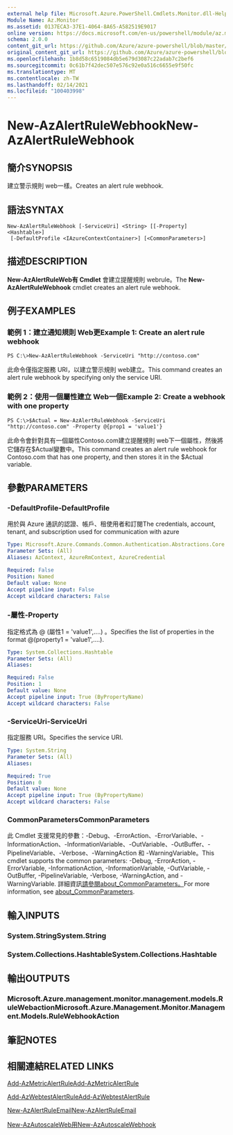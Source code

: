 ```yaml
---
external help file: Microsoft.Azure.PowerShell.Cmdlets.Monitor.dll-Help.xml
Module Name: Az.Monitor
ms.assetid: 0137ECA3-37E1-4064-8A65-A582519E9017
online version: https://docs.microsoft.com/en-us/powershell/module/az.monitor/new-azalertrulewebhook
schema: 2.0.0
content_git_url: https://github.com/Azure/azure-powershell/blob/master/src/Monitor/Monitor/help/New-AzAlertRuleWebhook.md
original_content_git_url: https://github.com/Azure/azure-powershell/blob/master/src/Monitor/Monitor/help/New-AzAlertRuleWebhook.md
ms.openlocfilehash: 1b8d58c6519084db5e679d3087c22adab7c2bef6
ms.sourcegitcommit: 0c61b7f42dec507e576c92e0a516c6655e9f50fc
ms.translationtype: MT
ms.contentlocale: zh-TW
ms.lasthandoff: 02/14/2021
ms.locfileid: "100403998"
---
```

# <span data-ttu-id="234dd-101">New-AzAlertRuleWebhook</span><span class="sxs-lookup"><span data-stu-id="234dd-101">New-AzAlertRuleWebhook</span></span>

## <span data-ttu-id="234dd-102">簡介</span><span class="sxs-lookup"><span data-stu-id="234dd-102">SYNOPSIS</span></span>
<span data-ttu-id="234dd-103">建立警示規則 web一樣。</span><span class="sxs-lookup"><span data-stu-id="234dd-103">Creates an alert rule webhook.</span></span>

## <span data-ttu-id="234dd-104">語法</span><span class="sxs-lookup"><span data-stu-id="234dd-104">SYNTAX</span></span>

```
New-AzAlertRuleWebhook [-ServiceUri] <String> [[-Property] <Hashtable>]
 [-DefaultProfile <IAzureContextContainer>] [<CommonParameters>]
```

## <span data-ttu-id="234dd-105">描述</span><span class="sxs-lookup"><span data-stu-id="234dd-105">DESCRIPTION</span></span>
<span data-ttu-id="234dd-106">**New-AzAlertRuleWeb有 Cmdlet** 會建立提醒規則 webrule。</span><span class="sxs-lookup"><span data-stu-id="234dd-106">The **New-AzAlertRuleWebhook** cmdlet creates an alert rule webhook.</span></span>

## <span data-ttu-id="234dd-107">例子</span><span class="sxs-lookup"><span data-stu-id="234dd-107">EXAMPLES</span></span>

### <span data-ttu-id="234dd-108">範例 1：建立通知規則 Web更</span><span class="sxs-lookup"><span data-stu-id="234dd-108">Example 1: Create an alert rule webhook</span></span>
```
PS C:\>New-AzAlertRuleWebhook -ServiceUri "http://contoso.com"
```

<span data-ttu-id="234dd-109">此命令僅指定服務 URI，以建立警示規則 web建立。</span><span class="sxs-lookup"><span data-stu-id="234dd-109">This command creates an alert rule webhook by specifying only the service URI.</span></span>

### <span data-ttu-id="234dd-110">範例 2：使用一個屬性建立 Web一個</span><span class="sxs-lookup"><span data-stu-id="234dd-110">Example 2: Create a webhook with one property</span></span>
```
PS C:\>$Actual = New-AzAlertRuleWebhook -ServiceUri "http://contoso.com" -Property @{prop1 = 'value1'}
```

<span data-ttu-id="234dd-111">此命令會針對具有一個屬性Contoso.com建立提醒規則 web下一個屬性，然後將它儲存在$Actual變數中。</span><span class="sxs-lookup"><span data-stu-id="234dd-111">This command creates an alert rule webhook for Contoso.com that has one property, and then stores it in the $Actual variable.</span></span>

## <span data-ttu-id="234dd-112">參數</span><span class="sxs-lookup"><span data-stu-id="234dd-112">PARAMETERS</span></span>

### <span data-ttu-id="234dd-113">-DefaultProfile</span><span class="sxs-lookup"><span data-stu-id="234dd-113">-DefaultProfile</span></span>
<span data-ttu-id="234dd-114">用於與 Azure 通訊的認證、帳戶、租使用者和訂閱</span><span class="sxs-lookup"><span data-stu-id="234dd-114">The credentials, account, tenant, and subscription used for communication with azure</span></span>

```yaml
Type: Microsoft.Azure.Commands.Common.Authentication.Abstractions.Core.IAzureContextContainer
Parameter Sets: (All)
Aliases: AzContext, AzureRmContext, AzureCredential

Required: False
Position: Named
Default value: None
Accept pipeline input: False
Accept wildcard characters: False
```

### <span data-ttu-id="234dd-115">-屬性</span><span class="sxs-lookup"><span data-stu-id="234dd-115">-Property</span></span>
<span data-ttu-id="234dd-116">指定格式為 @ (屬性1 = 'value1',....) 。</span><span class="sxs-lookup"><span data-stu-id="234dd-116">Specifies the list of properties in the format @(property1 = 'value1',....).</span></span>

```yaml
Type: System.Collections.Hashtable
Parameter Sets: (All)
Aliases:

Required: False
Position: 1
Default value: None
Accept pipeline input: True (ByPropertyName)
Accept wildcard characters: False
```

### <span data-ttu-id="234dd-117">-ServiceUri</span><span class="sxs-lookup"><span data-stu-id="234dd-117">-ServiceUri</span></span>
<span data-ttu-id="234dd-118">指定服務 URI。</span><span class="sxs-lookup"><span data-stu-id="234dd-118">Specifies the service URI.</span></span>

```yaml
Type: System.String
Parameter Sets: (All)
Aliases:

Required: True
Position: 0
Default value: None
Accept pipeline input: True (ByPropertyName)
Accept wildcard characters: False
```

### <span data-ttu-id="234dd-119">CommonParameters</span><span class="sxs-lookup"><span data-stu-id="234dd-119">CommonParameters</span></span>
<span data-ttu-id="234dd-120">此 Cmdlet 支援常見的參數：-Debug、-ErrorAction、-ErrorVariable、-InformationAction、-InformationVariable、-OutVariable、-OutBuffer、-PipelineVariable、-Verbose、-WarningAction 和 -WarningVariable。</span><span class="sxs-lookup"><span data-stu-id="234dd-120">This cmdlet supports the common parameters: -Debug, -ErrorAction, -ErrorVariable, -InformationAction, -InformationVariable, -OutVariable, -OutBuffer, -PipelineVariable, -Verbose, -WarningAction, and -WarningVariable.</span></span> <span data-ttu-id="234dd-121">詳細資訊[請參閱about_CommonParameters。](https://go.microsoft.com/fwlink/?LinkID=113216)</span><span class="sxs-lookup"><span data-stu-id="234dd-121">For more information, see [about_CommonParameters](https://go.microsoft.com/fwlink/?LinkID=113216).</span></span>

## <span data-ttu-id="234dd-122">輸入</span><span class="sxs-lookup"><span data-stu-id="234dd-122">INPUTS</span></span>

### <span data-ttu-id="234dd-123">System.String</span><span class="sxs-lookup"><span data-stu-id="234dd-123">System.String</span></span>

### <span data-ttu-id="234dd-124">System.Collections.Hashtable</span><span class="sxs-lookup"><span data-stu-id="234dd-124">System.Collections.Hashtable</span></span>

## <span data-ttu-id="234dd-125">輸出</span><span class="sxs-lookup"><span data-stu-id="234dd-125">OUTPUTS</span></span>

### <span data-ttu-id="234dd-126">Microsoft.Azure.management.monitor.management.models.RuleWebaction</span><span class="sxs-lookup"><span data-stu-id="234dd-126">Microsoft.Azure.Management.Monitor.Management.Models.RuleWebhookAction</span></span>

## <span data-ttu-id="234dd-127">筆記</span><span class="sxs-lookup"><span data-stu-id="234dd-127">NOTES</span></span>

## <span data-ttu-id="234dd-128">相關連結</span><span class="sxs-lookup"><span data-stu-id="234dd-128">RELATED LINKS</span></span>


[<span data-ttu-id="234dd-129">Add-AzMetricAlertRule</span><span class="sxs-lookup"><span data-stu-id="234dd-129">Add-AzMetricAlertRule</span></span>](./Add-AzMetricAlertRule.md)

[<span data-ttu-id="234dd-130">Add-AzWebtestAlertRule</span><span class="sxs-lookup"><span data-stu-id="234dd-130">Add-AzWebtestAlertRule</span></span>](./Add-AzWebtestAlertRule.md)

[<span data-ttu-id="234dd-131">New-AzAlertRuleEmail</span><span class="sxs-lookup"><span data-stu-id="234dd-131">New-AzAlertRuleEmail</span></span>](./New-AzAlertRuleEmail.md)

[<span data-ttu-id="234dd-132">New-AzAutoscaleWeb用</span><span class="sxs-lookup"><span data-stu-id="234dd-132">New-AzAutoscaleWebhook</span></span>](./New-AzAutoscaleWebhook.md)


